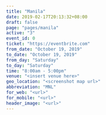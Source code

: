```yaml
---
title: "Manila"
date: 2019-02-17T20:13:32+08:00
draft: false
page: "pages/manila"
active: "3"
event_id: 0
ticket: "https://eventbrite.com"
from_date: "October 19, 2019"
to_date: "October 19, 2019"
from_day: "Saturday"
to_day: "Saturday"
time: "8:00am - 5:00pm"
venue: "<insert venue here>"
geo_location: "<screenshot map url>"
abbreviation: "MNL"
for_web: "<url>"
for_mobile: "<url>"
header_image: "<url>"
---
```

